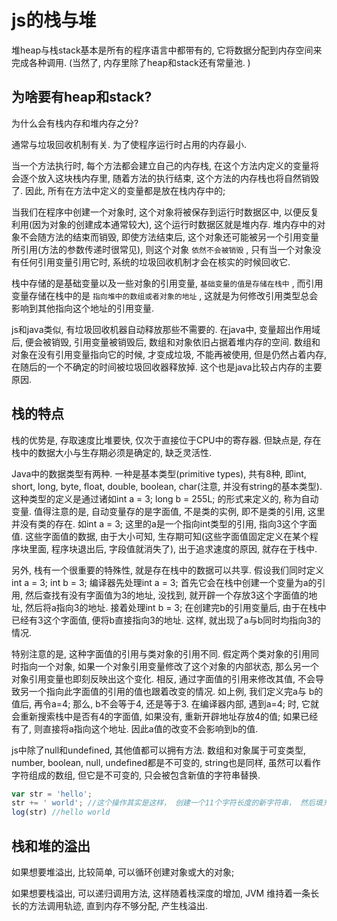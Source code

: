 <!--
Created: Mon Aug 26 2019 15:15:31 GMT+0800 (China Standard Time)
Modified: Mon Aug 26 2019 15:15:31 GMT+0800 (China Standard Time)
-->
# js的栈与堆

堆heap与栈stack基本是所有的程序语言中都带有的, 它将数据分配到内存空间来完成各种调用. (当然了, 内存里除了heap和stack还有常量池. )

## 为啥要有heap和stack? 

为什么会有栈内存和堆内存之分? 

通常与垃圾回收机制有关. 为了使程序运行时占用的内存最小. 

当一个方法执行时, 每个方法都会建立自己的内存栈, 在这个方法内定义的变量将会逐个放入这块栈内存里, 随着方法的执行结束, 这个方法的内存栈也将自然销毁了. 因此, 所有在方法中定义的变量都是放在栈内存中的; 

当我们在程序中创建一个对象时, 这个对象将被保存到运行时数据区中, 以便反复利用(因为对象的创建成本通常较大), 这个运行时数据区就是堆内存. 堆内存中的对象不会随方法的结束而销毁, 即使方法结束后, 这个对象还可能被另一个引用变量所引用(方法的参数传递时很常见), 则这个对象 `依然不会被销毁` , 只有当一个对象没有任何引用变量引用它时, 系统的垃圾回收机制才会在核实的时候回收它. 

栈中存储的是基础变量以及一些对象的引用变量, `基础变量的值是存储在栈中` , 而引用变量存储在栈中的是 `指向堆中的数组或者对象的地址` , 这就是为何修改引用类型总会影响到其他指向这个地址的引用变量. 

js和java类似, 有垃圾回收机器自动释放那些不需要的. 在java中, 变量超出作用域后, 便会被销毁, 引用变量被销毁后, 数组和对象依旧占据着堆内存的空间. 数组和对象在没有引用变量指向它的时候, 才变成垃圾, 不能再被使用, 但是仍然占着内存, 在随后的一个不确定的时间被垃圾回收器释放掉. 这个也是java比较占内存的主要原因. 

## 栈的特点

栈的优势是, 存取速度比堆要快, 仅次于直接位于CPU中的寄存器. 但缺点是, 存在栈中的数据大小与生存期必须是确定的, 缺乏灵活性. 

Java中的数据类型有两种. 一种是基本类型(primitive types), 共有8种, 即int, short, long, byte, float, double, boolean, char(注意, 并没有string的基本类型). 这种类型的定义是通过诸如int a = 3; long b = 255L; 的形式来定义的, 称为自动变量. 值得注意的是, 自动变量存的是字面值, 不是类的实例, 即不是类的引用, 这里并没有类的存在. 如int a = 3; 这里的a是一个指向int类型的引用, 指向3这个字面值. 这些字面值的数据, 由于大小可知, 生存期可知(这些字面值固定定义在某个程序块里面, 程序块退出后, 字段值就消失了), 出于追求速度的原因, 就存在于栈中. 

另外, 栈有一个很重要的特殊性, 就是存在栈中的数据可以共享. 假设我们同时定义
int a = 3; int b = 3; 编译器先处理int a = 3; 首先它会在栈中创建一个变量为a的引用, 然后查找有没有字面值为3的地址, 没找到, 就开辟一个存放3这个字面值的地址, 然后将a指向3的地址. 接着处理int b = 3; 在创建完b的引用变量后, 由于在栈中已经有3这个字面值, 便将b直接指向3的地址. 这样, 就出现了a与b同时均指向3的情况. 

特别注意的是, 这种字面值的引用与类对象的引用不同. 假定两个类对象的引用同时指向一个对象, 如果一个对象引用变量修改了这个对象的内部状态, 那么另一个对象引用变量也即刻反映出这个变化. 相反, 通过字面值的引用来修改其值, 不会导致另一个指向此字面值的引用的值也跟着改变的情况. 如上例, 我们定义完a与 b的值后, 再令a=4; 那么, b不会等于4, 还是等于3. 在编译器内部, 遇到a=4; 时, 它就会重新搜索栈中是否有4的字面值, 如果没有, 重新开辟地址存放4的值; 如果已经有了, 则直接将a指向这个地址. 因此a值的改变不会影响到b的值. 

js中除了null和undefined, 其他值都可以拥有方法. 数组和对象属于可变类型, number, boolean, null, undefined都是不可变的, string也是同样, 虽然可以看作字符组成的数组, 但它是不可变的, 只会被包含新值的字符串替换. 

``` js
var str = 'hello';
str += ' world'; //这个操作其实是这样， 创建一个11个字符长度的新字符串， 然后填充'hello'和' world'， 最后销毁这两个字符串， 完成值的变更。 
log(str) //hello world
```

## 栈和堆的溢出

如果想要堆溢出, 比较简单, 可以循环创建对象或大的对象; 

如果想要栈溢出, 可以递归调用方法, 这样随着栈深度的增加, JVM 维持着一条长长的方法调用轨迹, 直到内存不够分配, 产生栈溢出. 

